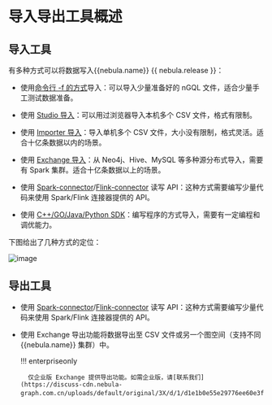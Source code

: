 # 导入导出工具概述

## 导入工具

有多种方式可以将数据写入{{nebula.name}} {{ nebula.release }}：

- 使用[命令行 -f 的方式](../2.quick-start/3.quick-start-on-premise/3.connect-to-nebula-graph.md)导入：可以导入少量准备好的 nGQL 文件，适合少量手工测试数据准备。
  
- 使用 [Studio 导入](../nebula-studio/quick-start/st-ug-import-data.md)：可以用过浏览器导入本机多个 CSV 文件，格式有限制。
  
- 使用 [Importer 导入](use-importer.md)：导入单机多个 CSV 文件，大小没有限制，格式灵活。适合十亿条数据以内的场景。
- 使用 [Exchange 导入](nebula-exchange/about-exchange/ex-ug-what-is-exchange.md)：从 Neo4j、Hive、MySQL 等多种源分布式导入，需要有 Spark 集群。适合十亿条数据以上的场景。
- 使用 [Spark-connector](../connector/nebula-spark-connector.md)/[Flink-connector](../connector/nebula-flink-connector.md) 读写 API：这种方式需要编写少量代码来使用 Spark/Flink 连接器提供的 API。
- 使用 [C++/GO/Java/Python SDK](../20.appendix/6.eco-tool-version.md)：编写程序的方式导入，需要有一定编程和调优能力。

下图给出了几种方式的定位：

 ![image](https://docs-cdn.nebula-graph.com.cn/figures/write-choice.png)

## 导出工具

- 使用 [Spark-connector](../connector/nebula-spark-connector.md)/[Flink-connector](../connector/nebula-flink-connector.md) 读写 API：这种方式需要编写少量代码来使用 Spark/Flink 连接器提供的 API。
- 使用 Exchange 导出功能将数据导出至 CSV 文件或另一个图空间（支持不同 {{nebula.name}} 集群）中。

  !!! enterpriseonly

        仅企业版 Exchange 提供导出功能。如需企业版，请[联系我们](https://discuss-cdn.nebula-graph.com.cn/uploads/default/original/3X/d/1/d1e1b0e55e29776ee60e3f34c843474ec884393d.jpeg)。
